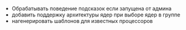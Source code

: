 - Обрабатывать поведение подсказок если запущена от админа
- добавить поддержку архитектуры ядер при выборе ядер в группе
- нагенерировать шаблонов для известных процессоров